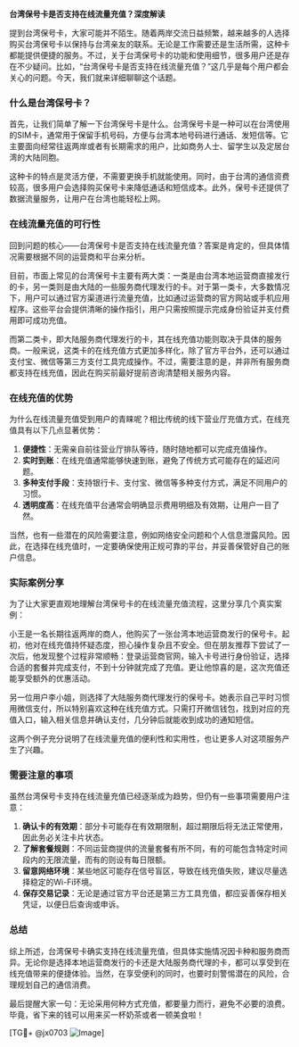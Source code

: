 **台湾保号卡是否支持在线流量充值？深度解读**

提到台湾保号卡，大家可能并不陌生。随着两岸交流日益频繁，越来越多的人选择购买台湾保号卡以保持与台湾亲友的联系。无论是工作需要还是生活所需，这种卡都能提供便捷的服务。不过，关于台湾保号卡的功能和使用细节，很多用户还是存在不少疑问。比如，“台湾保号卡是否支持在线流量充值？”这几乎是每个用户都会关心的问题。今天，我们就来详细聊聊这个话题。

### 什么是台湾保号卡？

首先，让我们简单了解一下台湾保号卡是什么。台湾保号卡是一种可以在台湾使用的SIM卡，通常用于保留手机号码，方便与台湾本地号码进行通话、发短信等。它主要面向经常往返两岸或者有长期需求的用户，比如商务人士、留学生以及定居台湾的大陆同胞。

这种卡的特点是灵活方便，不需要更换手机就能使用。同时，由于台湾的通信资费较高，很多用户会选择购买保号卡来降低通话和短信成本。此外，保号卡还提供了数据流量服务，让用户在台湾也能轻松上网。

### 在线流量充值的可行性

回到问题的核心——台湾保号卡是否支持在线流量充值？答案是肯定的，但具体情况需要根据不同的运营商和平台来分析。

目前，市面上常见的台湾保号卡主要有两大类：一类是由台湾本地运营商直接发行的卡，另一类则是由大陆的一些服务商代理发行的卡。对于第一类卡，大多数情况下，用户可以通过官方渠道进行流量充值，比如通过运营商的官方网站或手机应用程序。这些平台会提供清晰的操作指引，用户只需按照提示完成身份验证并支付费用即可成功充值。

而第二类卡，即大陆服务商代理发行的卡，其在线充值功能则取决于具体的服务商。一般来说，这类卡的在线充值方式更加多样化，除了官方平台外，还可以通过支付宝、微信等第三方支付工具完成操作。不过，需要注意的是，并非所有服务商都支持在线充值，因此在购买前最好提前咨询清楚相关服务内容。

### 在线充值的优势

为什么在线流量充值受到用户的青睐呢？相比传统的线下营业厅充值方式，在线充值具有以下几点显著优势：

1. **便捷性**：无需亲自前往营业厅排队等待，随时随地都可以完成充值操作。
2. **实时到账**：在线充值通常能够快速到账，避免了传统方式可能存在的延迟问题。
3. **多种支付手段**：支持银行卡、支付宝、微信等多种支付方式，满足不同用户的习惯。
4. **透明度高**：在线充值平台通常会明确显示费用明细及有效期，让用户一目了然。

当然，也有一些潜在的风险需要注意，例如网络安全问题和个人信息泄露风险。因此，在选择在线充值时，一定要确保使用正规可靠的平台，并妥善保管好自己的账户信息。

### 实际案例分享

为了让大家更直观地理解台湾保号卡的在线流量充值流程，这里分享几个真实案例：

小王是一名长期往返两岸的商人，他购买了一张台湾本地运营商发行的保号卡。起初，他对在线充值持怀疑态度，担心操作复杂且不安全。但在朋友推荐下尝试了一次后，他发现整个过程非常顺畅：登录运营商官网，输入卡号进行身份验证，选择合适的套餐并完成支付，不到十分钟就完成了充值。更让他惊喜的是，这次充值还能享受额外的优惠活动。

另一位用户李小姐，则选择了大陆服务商代理发行的保号卡。她表示自己平时习惯用微信支付，所以特别喜欢这种在线充值方式。只需打开微信钱包，找到对应的充值入口，输入相关信息并确认支付，几分钟后就能收到成功的通知短信。

这两个例子充分说明了在线流量充值的便利性和实用性，也让更多人对这项服务产生了兴趣。

### 需要注意的事项

虽然台湾保号卡支持在线流量充值已经逐渐成为趋势，但仍有一些事项需要用户注意：

1. **确认卡的有效期**：部分卡可能存在有效期限制，超过期限后将无法正常使用，因此务必关注卡片状态。
2. **了解套餐规则**：不同运营商提供的流量套餐有所不同，有的可能包含特定时间段内的无限流量，而有的则设有每日限额。
3. **留意网络环境**：某些地区可能存在信号盲区，导致在线充值失败，建议尽量选择稳定的Wi-Fi环境。
4. **保存交易记录**：无论是通过官方平台还是第三方工具充值，都应妥善保存相关凭证，以便日后查询或申诉。

### 总结

综上所述，台湾保号卡确实支持在线流量充值，但具体实施情况因卡种和服务商而异。无论你是选择本地运营商发行的卡还是大陆服务商代理的卡，都可以享受到在线充值带来的便捷体验。当然，在享受便利的同时，也要时刻警惕潜在的风险，合理规划自己的通信消费。

最后提醒大家一句：无论采用何种方式充值，都要量力而行，避免不必要的浪费。毕竟，省下来的钱可以用来买一杯奶茶或者一顿美食啦！

[TG💪+ @jx0703 ![Image](https://github.com/user-attachments/assets/dbca1d08-cadb-493c-b0ec-ad6f7a83f270)]